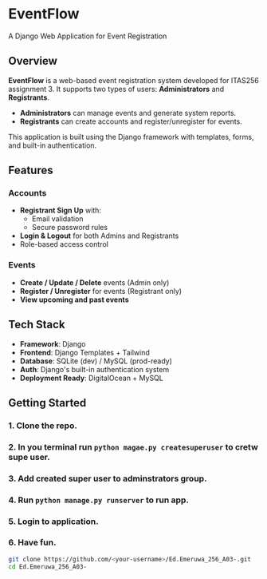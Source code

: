 # EventFlow 
A Django Web Application for Event Registration

## Overview

**EventFlow** is a web-based event registration system developed for ITAS256 assignment 3. It supports two types of users: **Administrators** and **Registrants**.

- **Administrators** can manage events and generate system reports.
- **Registrants** can create accounts and register/unregister for events.

This application is built using the Django framework with templates, forms, and built-in authentication.

## Features

### Accounts
- **Registrant Sign Up** with:
  - Email validation
  - Secure password rules
- **Login & Logout** for both Admins and Registrants
- Role-based access control

### Events
- **Create / Update / Delete** events (Admin only)
- **Register / Unregister** for events (Registrant only)
- **View upcoming and past events**


## Tech Stack

- **Framework**: Django
- **Frontend**: Django Templates + Tailwind
- **Database**: SQLite (dev) / MySQL (prod-ready)
- **Auth**: Django's built-in authentication system
- **Deployment Ready**: DigitalOcean + MySQL

## Getting Started

### 1. Clone the repo.
### 2. In you terminal run `python magae.py createsuperuser` to cretw supe user.
### 3. Add created super user to adminstrators group.
### 4. Run `python manage.py runserver` to run app.
### 5. Login to application.
### 6. Have fun.

```bash
git clone https://github.com/<your-username>/Ed.Emeruwa_256_A03-.git
cd Ed.Emeruwa_256_A03-
